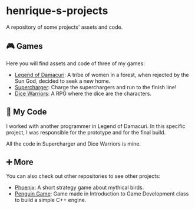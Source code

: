 # henrique-s-projects
A repository of some projects' assets and code.

## 🎮 Games
Here you will find assets and code of three of my games:
  - [Legend of Damacuri](https://leticiafidelix.itch.io/legend-of-damacuri): A tribe of women in a forest, when rejected by the Sun God, decided to seek a new home.
  - [Supercharger](https://henrique-moraes.itch.io/supercharger): Charge the superchargers and run to the finish line!
  - [Dice Warriors](https://henrique-moraes.itch.io/dice-warriors-alpha-version): A RPG where the dice are the characters.

## 📃 My Code
I worked with another programmer in Legend of Damacuri. In this specific project, I was responsible for the prototype and for the final build.

All the code in Supercharger and Dice Warriors is mine.

## ➕ More
You can also check out other repositories to see other projects:
  - [Phoenix](https://github.com/HenriqueMorae/fenix): A short strategy game about mythical birds.
  - [Penguin Game](https://github.com/HenriqueMorae/IDJ-PenguinGame): Game made in Introduction to Game Development class to build a simple C++ engine.
